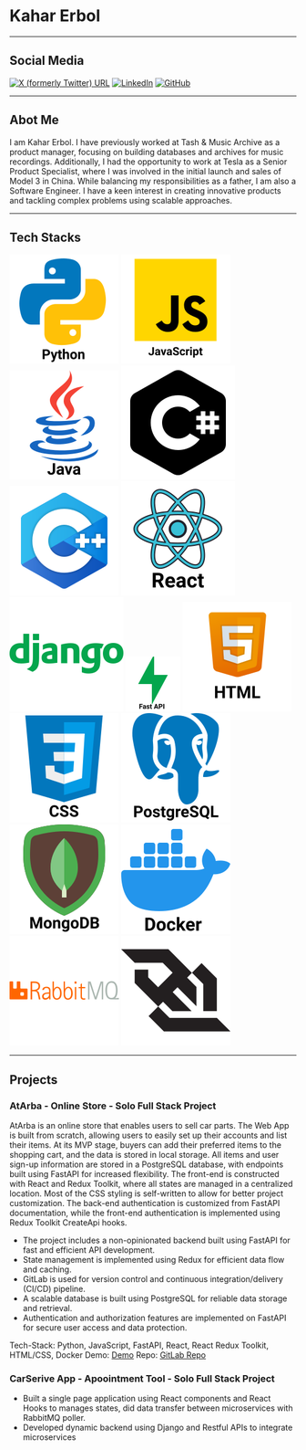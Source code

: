 # Kahar Erbol

---

## Social Media
[![X (formerly Twitter) URL](https://img.shields.io/twitter/url?url=https%3A%2F%2Ftwitter.com%2Fkahar_erbol&style=social)](https://twitter.com/kahar_erbol)
[![LinkedIn](https://img.shields.io/badge/LinkedIn-blue)](https://www.linkedin.com/in/kahar-erbol-85029a92/)
[![GitHub](https://img.shields.io/badge/GitHub-black)](https://github.com/KaharErbol)

---

## Abot Me
I am Kahar Erbol. I have previously worked at Tash & Music Archive as a product manager, focusing on building databases and archives for music recordings. Additionally, I had the opportunity to work at Tesla as a Senior Product Specialist, where I was involved in the initial launch and sales of Model 3 in China. While balancing my responsibilities as a father, I am also a Software Engineer. I have a keen interest in creating innovative products and tackling complex problems using scalable approaches.

---

## Tech Stacks
![Python](/assets/img/icons8-python.svg)
![JavaScript](/assets/img/icons8-javascript.svg)
![Java](/assets/img/icons8-java.svg)
![C#](/assets/img/icons8-c.svg)
![C++](/assets/img/icons8-c++.svg)
![react](/assets/img/icons8-react.svg)
![django](/assets/img/icons8-django.svg)
![fastapi](/assets/img/fastapi.png)
![html](/assets/img/icons8-html.svg)
![css](/assets/img/icons8-css.svg)
![postgresql](/assets/img/icons8-postgresql.svg)
![mongodb](/assets/img/icons8-mongodb.svg)
![docker](/assets/img/docker.svg)
![rabbotMQ](/assets/img/rabbitmq-svgrepo-com.svg)
![Websockets](/assets/img/websocket-svgrepo-com.svg)

---

## Projects

### AtArba - Online Store - Solo Full Stack Project
AtArba is an online store that enables users to sell car parts. The Web App is built from scratch, allowing users to easily set up their accounts and list their items. At its MVP stage, buyers can add their preferred items to the shopping cart, and the data is stored in local storage. All items and user sign-up information are stored in a PostgreSQL database, with endpoints built using FastAPI for increased flexibility. The front-end is constructed with React and Redux Toolkit, where all states are managed in a centralized location. Most of the CSS styling is self-written to allow for better project customization. The back-end authentication is customized from FastAPI documentation, while the front-end authentication is implemented using Redux Toolkit CreateApi hooks.

- The project includes a non-opinionated backend built using FastAPI for fast and efficient API development. 
- State management is implemented using Redux for efficient data flow and caching. 
- GitLab is used for version control and continuous integration/delivery (CI/CD) pipeline.
- A scalable database is built using PostgreSQL for reliable data storage and retrieval. 
- Authentication and authorization features are implemented on FastAPI for secure user access and data protection.

Tech-Stack: Python, JavaScript, FastAPI, React, React Redux Toolkit, HTML/CSS, Docker
Demo: [Demo](https://www.youtube.com/watch?v=WEjt86wNQ1g&t=3s)
Repo: [GitLab Repo](https://gitlab.com/kaharerbol/atarba/-/tree/kahar?ref_type=heads)


### CarSerive App - Apoointment Tool - Solo Full Stack Project
- Built a single page application using React components and React Hooks to manages states, did data transfer between
microservices with RabbitMQ poller.
- Developed dynamic backend using Django and Restful APIs to integrate microservices
